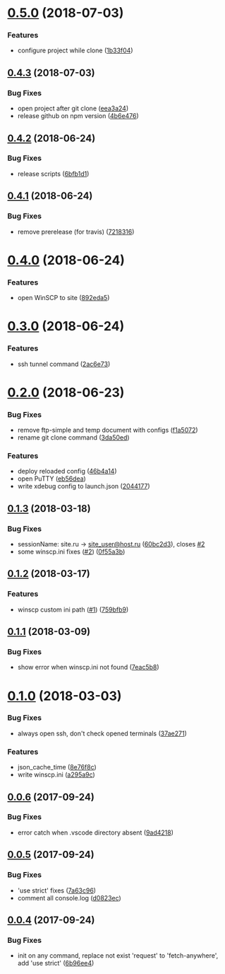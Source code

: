 <a name="0.5.0"></a>
# [0.5.0](https://github.com/viasite/vscode-viasite-ansible-sites/compare/v0.4.3...v0.5.0) (2018-07-03)


### Features

* configure project while clone ([1b33f04](https://github.com/viasite/vscode-viasite-ansible-sites/commit/1b33f04))



<a name="0.4.3"></a>
## [0.4.3](https://github.com/viasite/vscode-viasite-ansible-sites/compare/v0.4.2...v0.4.3) (2018-07-03)


### Bug Fixes

* open project after git clone ([eea3a24](https://github.com/viasite/vscode-viasite-ansible-sites/commit/eea3a24))
* release github on npm version ([4b6e476](https://github.com/viasite/vscode-viasite-ansible-sites/commit/4b6e476))



<a name="0.4.2"></a>
## [0.4.2](https://github.com/viasite/vscode-viasite-ansible-sites/compare/0.4.1...v0.4.2) (2018-06-24)


### Bug Fixes

* release scripts ([6bfb1d1](https://github.com/viasite/vscode-viasite-ansible-sites/commit/6bfb1d1))



<a name="0.4.1"></a>
## [0.4.1](https://github.com/viasite/vscode-viasite-ansible-sites/compare/0.4.0...0.4.1) (2018-06-24)


### Bug Fixes

* remove prerelease (for travis) ([7218316](https://github.com/viasite/vscode-viasite-ansible-sites/commit/7218316))



<a name="0.4.0"></a>
# [0.4.0](https://github.com/viasite/vscode-viasite-ansible-sites/compare/0.3.0...0.4.0) (2018-06-24)


### Features

* open WinSCP to site ([892eda5](https://github.com/viasite/vscode-viasite-ansible-sites/commit/892eda5))



<a name="0.3.0"></a>
# [0.3.0](https://github.com/viasite/vscode-viasite-ansible-sites/compare/0.2.0...0.3.0) (2018-06-24)


### Features

* ssh tunnel command ([2ac6e73](https://github.com/viasite/vscode-viasite-ansible-sites/commit/2ac6e73))



<a name="0.2.0"></a>
# [0.2.0](https://github.com/viasite/vscode-viasite-ansible-sites/compare/0.1.3...0.2.0) (2018-06-23)


### Bug Fixes

* remove ftp-simple and temp document with configs ([f1a5072](https://github.com/viasite/vscode-viasite-ansible-sites/commit/f1a5072))
* rename git clone command ([3da50ed](https://github.com/viasite/vscode-viasite-ansible-sites/commit/3da50ed))


### Features

* deploy reloaded config ([46b4a14](https://github.com/viasite/vscode-viasite-ansible-sites/commit/46b4a14))
* open PuTTY ([eb56dea](https://github.com/viasite/vscode-viasite-ansible-sites/commit/eb56dea))
* write xdebug config to launch.json ([2044177](https://github.com/viasite/vscode-viasite-ansible-sites/commit/2044177))



<a name="0.1.3"></a>
## [0.1.3](https://github.com/viasite/vscode-viasite-ansible-sites/compare/0.1.2...0.1.3) (2018-03-18)


### Bug Fixes

* sessionName: site.ru -> site_user@host.ru ([60bc2d3](https://github.com/viasite/vscode-viasite-ansible-sites/commit/60bc2d3)), closes [#2](https://github.com/viasite/vscode-viasite-ansible-sites/issues/2)
* some winscp.ini fixes ([#2](https://github.com/viasite/vscode-viasite-ansible-sites/issues/2)) ([0f55a3b](https://github.com/viasite/vscode-viasite-ansible-sites/commit/0f55a3b))



<a name="0.1.2"></a>
## [0.1.2](https://github.com/viasite/vscode-viasite-ansible-sites/compare/0.1.1...0.1.2) (2018-03-17)


### Features

* winscp custom ini path ([#1](https://github.com/viasite/vscode-viasite-ansible-sites/issues/1)) ([759bfb9](https://github.com/viasite/vscode-viasite-ansible-sites/commit/759bfb9))



<a name="0.1.1"></a>
## [0.1.1](https://github.com/viasite/vscode-viasite-ansible-sites/compare/v0.1.0...0.1.1) (2018-03-09)


### Bug Fixes

* show error when winscp.ini not found ([7eac5b8](https://github.com/viasite/vscode-viasite-ansible-sites/commit/7eac5b8))



<a name="0.1.0"></a>
# [0.1.0](https://github.com/viasite/vscode-viasite-ansible-sites/compare/v0.0.6...v0.1.0) (2018-03-03)


### Bug Fixes

* always open ssh, don't check opened terminals ([37ae271](https://github.com/viasite/vscode-viasite-ansible-sites/commit/37ae271))


### Features

* json_cache_time ([8e76f8c](https://github.com/viasite/vscode-viasite-ansible-sites/commit/8e76f8c))
* write winscp.ini ([a295a9c](https://github.com/viasite/vscode-viasite-ansible-sites/commit/a295a9c))



<a name="0.0.6"></a>
## [0.0.6](https://github.com/viasite/vscode-viasite-ansible-sites/compare/v0.0.5...v0.0.6) (2017-09-24)


### Bug Fixes

* error catch when .vscode directory absent ([9ad4218](https://github.com/viasite/vscode-viasite-ansible-sites/commit/9ad4218))



<a name="0.0.5"></a>
## [0.0.5](https://github.com/viasite/vscode-viasite-ansible-sites/compare/v0.0.4...v0.0.5) (2017-09-24)


### Bug Fixes

* 'use strict' fixes ([7a63c96](https://github.com/viasite/vscode-viasite-ansible-sites/commit/7a63c96))
* comment all console.log ([d0823ec](https://github.com/viasite/vscode-viasite-ansible-sites/commit/d0823ec))



<a name="0.0.4"></a>
## [0.0.4](https://github.com/viasite/vscode-viasite-ansible-sites/compare/6b96ee4...v0.0.4) (2017-09-24)


### Bug Fixes

* init on any command, replace not exist 'request' to 'fetch-anywhere', add 'use strict' ([6b96ee4](https://github.com/viasite/vscode-viasite-ansible-sites/commit/6b96ee4))



